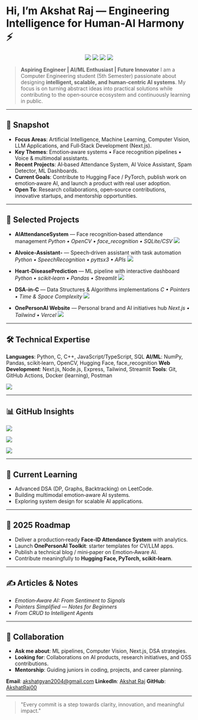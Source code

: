 # Hi, I’m Akshat Raj — Engineering Intelligence for Human‑AI Harmony ⚡

<p align="center">
  <img src="https://img.shields.io/badge/Computer%20Engineering-5th%20Semester-6C63FF?style=for-the-badge" />
  <img src="https://komarev.com/ghpvc/?username=AkshatRaj00&style=for-the-badge" />
  <a href="https://github.com/AkshatRaj00?tab=followers"><img src="https://img.shields.io/github/followers/AkshatRaj00?style=for-the-badge"></a>
  <a href="https://github.com/AkshatRaj00?tab=repositories"><img src="https://img.shields.io/badge/Repositories-Open%20Source-brightgreen?style=for-the-badge" /></a>
</p>

> **Aspiring Engineer | AI/ML Enthusiast | Future Innovator**
> I am a Computer Engineering student (5th Semester) passionate about designing **intelligent, scalable, and human‑centric AI systems**. My focus is on turning abstract ideas into practical solutions while contributing to the open‑source ecosystem and continuously learning in public.

---

## 🚀 Snapshot

* **Focus Areas**: Artificial Intelligence, Machine Learning, Computer Vision, LLM Applications, and Full‑Stack Development (Next.js).
* **Key Themes**: Emotion‑aware systems • Face recognition pipelines • Voice & multimodal assistants.
* **Recent Projects**: AI‑based Attendance System, AI Voice Assistant, Spam Detector, ML Dashboards.
* **Current Goals**: Contribute to Hugging Face / PyTorch, publish work on emotion‑aware AI, and launch a product with real user adoption.
* **Open To**: Research collaborations, open‑source contributions, innovative startups, and mentorship opportunities.

---

## 🧩 Selected Projects

* **AIAttendanceSystem** — Face recognition‑based attendance management
  *Python • OpenCV • face\_recognition • SQLite/CSV* <a href="https://github-readme-stats.vercel.app/api/pin/?username=AkshatRaj00&repo=AIAttendanceSystem"><img src="https://github-readme-stats.vercel.app/api/pin/?username=AkshatRaj00&repo=AIAttendanceSystem" /></a>

* **AIvoice‑Assistant‑** — Speech‑driven assistant with task automation
  *Python • SpeechRecognition • pyttsx3 • APIs* <a href="https://github-readme-stats.vercel.app/api/pin/?username=AkshatRaj00&repo=AIvoice-Assistant-"><img src="https://github-readme-stats.vercel.app/api/pin/?username=AkshatRaj00&repo=AIvoice-Assistant-" /></a>

* **Heart‑DiseasePrediction** — ML pipeline with interactive dashboard
  *Python • scikit‑learn • Pandas • Streamlit* <a href="https://github-readme-stats.vercel.app/api/pin/?username=AkshatRaj00&repo=Heart-diseaseprediction"><img src="https://github-readme-stats.vercel.app/api/pin/?username=AkshatRaj00&repo=Heart-diseaseprediction" /></a>

* **DSA‑in‑C** — Data Structures & Algorithms implementations
  *C • Pointers • Time & Space Complexity* <a href="https://github-readme-stats.vercel.app/api/pin/?username=AkshatRaj00&repo=DSA-in-C"><img src="https://github-readme-stats.vercel.app/api/pin/?username=AkshatRaj00&repo=DSA-in-C" /></a>

* **OnePersonAI Website** — Personal brand and AI initiatives hub
  *Next.js • Tailwind • Vercel* <a href="https://github-readme-stats.vercel.app/api/pin/?username=AkshatRaj00&repo=onepersonai-website"><img src="https://github-readme-stats.vercel.app/api/pin/?username=AkshatRaj00&repo=onepersonai-website" /></a>

---

## 🛠️ Technical Expertise

**Languages**: Python, C, C++, JavaScript/TypeScript, SQL
**AI/ML**: NumPy, Pandas, scikit‑learn, OpenCV, Hugging Face, face\_recognition
**Web Development**: Next.js, Node.js, Express, Tailwind, Streamlit
**Tools**: Git, GitHub Actions, Docker (learning), Postman

<p>
  <img src="https://skillicons.dev/icons?i=python,cpp,c,js,ts,react,nextjs,nodejs,express,opencv,tensorflow,pytorch,postgres,sqlite,git,github,docker,vercel&perline=9" />
</p>

---

## 📊 GitHub Insights

<p>
  <img src="https://github-readme-stats.vercel.app/api?username=AkshatRaj00&show_icons=true&theme=default" />
</p>
<p>
  <img src="https://streak-stats.demolab.com?user=AkshatRaj00" />
</p>
<p>
  <img src="https://github-readme-activity-graph.vercel.app/graph?username=AkshatRaj00&radius=8&area=true" />
</p>

---

## 📖 Current Learning

* Advanced DSA (DP, Graphs, Backtracking) on LeetCode.
* Building multimodal emotion‑aware AI systems.
* Exploring system design for scalable AI applications.

---

## 🎯 2025 Roadmap

* Deliver a production‑ready **Face‑ID Attendance System** with analytics.
* Launch **OnePersonAI Toolkit**: starter templates for CV/LLM apps.
* Publish a technical blog / mini‑paper on Emotion‑Aware AI.
* Contribute meaningfully to **Hugging Face, PyTorch, scikit‑learn**.

---

## ✍️ Articles & Notes

* *Emotion‑Aware AI: From Sentiment to Signals*
* *Pointers Simplified — Notes for Beginners*
* *From CRUD to Intelligent Agents*

---

## 🤝 Collaboration

* **Ask me about**: ML pipelines, Computer Vision, Next.js, DSA strategies.
* **Looking for**: Collaborations on AI products, research initiatives, and OSS contributions.
* **Mentorship**: Guiding juniors in coding, projects, and career planning.

**Email**: [akshatgyan2004@gmail.com](mailto:akshatgyan2004@gmail.com)
**LinkedIn**: [Akshat Raj](https://www.linkedin.com/in/akshat-raj-73ba41233)
**GitHub**: [AkshatRaj00](https://github.com/AkshatRaj00)

---

> "Every commit is a step towards clarity, innovation, and meaningful impact."

